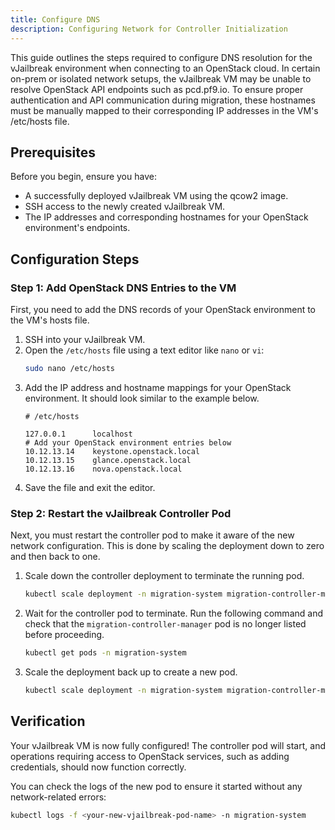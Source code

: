 ```yaml
---
title: Configure DNS
description: Configuring Network for Controller Initialization
---
```


This guide outlines the steps required to configure DNS resolution for the vJailbreak environment when connecting to an OpenStack cloud. In certain on-prem or isolated network setups, the vJailbreak VM may be unable to resolve OpenStack API endpoints such as pcd.pf9.io. To ensure proper authentication and API communication during migration, these hostnames must be manually mapped to their corresponding IP addresses in the VM's /etc/hosts file.

## Prerequisites

Before you begin, ensure you have:
* A successfully deployed vJailbreak VM using the qcow2 image.
* SSH access to the newly created vJailbreak VM.
* The IP addresses and corresponding hostnames for your OpenStack environment's endpoints.

## Configuration Steps

### Step 1: Add OpenStack DNS Entries to the VM

First, you need to add the DNS records of your OpenStack environment to the VM's hosts file.

1.  SSH into your vJailbreak VM.
2.  Open the `/etc/hosts` file using a text editor like `nano` or `vi`:
    ```bash
    sudo nano /etc/hosts
    ```
3.  Add the IP address and hostname mappings for your OpenStack environment. It should look similar to the example below.
    ```
    # /etc/hosts

    127.0.0.1      localhost
    # Add your OpenStack environment entries below
    10.12.13.14    keystone.openstack.local
    10.12.13.15    glance.openstack.local
    10.12.13.16    nova.openstack.local
    ```
4.  Save the file and exit the editor.

### Step 2: Restart the vJailbreak Controller Pod

Next, you must restart the controller pod to make it aware of the new network configuration. This is done by scaling the deployment down to zero and then back to one.

1.  Scale down the controller deployment to terminate the running pod.
    ```bash
    kubectl scale deployment -n migration-system migration-controller-manager --replicas 0
    ```
2.  Wait for the controller pod to terminate. Run the following command and check that the `migration-controller-manager` pod is no longer listed before proceeding.
    ```bash
    kubectl get pods -n migration-system
    ```
3.  Scale the deployment back up to create a new pod.
    ```bash
    kubectl scale deployment -n migration-system migration-controller-manager --replicas 1
    ```

## Verification

Your vJailbreak VM is now fully configured! The controller pod will start, and operations requiring access to OpenStack services, such as adding credentials, should now function correctly.

You can check the logs of the new pod to ensure it started without any network-related errors:
```bash
kubectl logs -f <your-new-vjailbreak-pod-name> -n migration-system
```